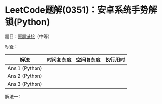 # LeetCode题解(0351)：安卓系统手势解锁(Python)

题目：[原题链接](https://leetcode-cn.com/problems/android-unlock-patterns/)（中等）

标签：

| 解法           | 时间复杂度 | 空间复杂度 | 执行用时 |
| -------------- | ---------- | ---------- | -------- |
| Ans 1 (Python) |            |            |          |
| Ans 2 (Python) |            |            |          |
| Ans 3 (Python) |            |            |          |

解法一：

